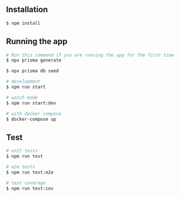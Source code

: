 
## Installation

```bash
$ npm install
```

## Running the app

```bash
# Run this command if you are running the app for the first time
$ npx prisma generate

$ npx prisma db seed

# development
$ npm run start

# watch mode
$ npm run start:dev

# with docker compose
$ docker-compose up
```

## Test

```bash
# unit tests
$ npm run test

# e2e tests
$ npm run test:e2e

# test coverage
$ npm run test:cov
```
